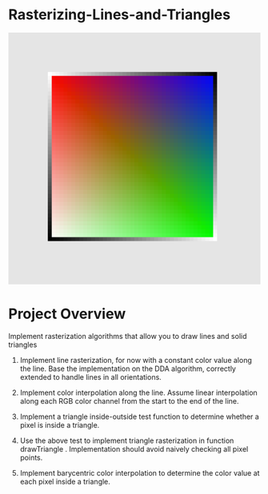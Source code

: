 # Rasterizing-Lines-and-Triangles

![output](./output.png)

# Project Overview

Implement rasterization algorithms that allow you to draw lines and solid triangles

1. Implement line rasterization, for now with a constant color value along the line. Base the implementation on the DDA algorithm, correctly extended to handle lines in all orientations. 

2. Implement color interpolation along the line. Assume linear interpolation along each RGB color channel from the start to the end of the line. 

3. Implement a triangle inside-outside test function to determine whether a pixel is inside a triangle.

4. Use the above test to implement triangle rasterization in function drawTriangle . Implementation should avoid naively checking all pixel points. 

5. Implement barycentric color interpolation to determine the color value at each pixel inside a triangle. 
